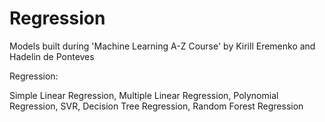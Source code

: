 # Regression
Models built during 'Machine Learning A-Z Course' by Kirill Eremenko and Hadelin de Ponteves 

 Regression: 
 
 Simple Linear Regression, 
 Multiple Linear Regression, 
 Polynomial Regression, 
 SVR, 
 Decision Tree Regression, 
 Random Forest Regression
